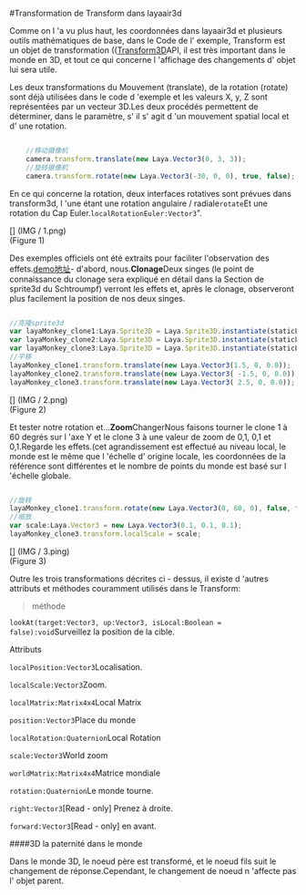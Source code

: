 #Transformation de Transform dans layaair3d

Comme on l 'a vu plus haut, les coordonnées dans layaair3d et plusieurs outils mathématiques de base, dans le Code de l' exemple, Transform est un objet de transformation (([Transform3D](https://layaair.ldc.layabox.com/api2/Chinese/index.html?category=Core&class=laya.d3.core.Transform3D)API, il est très important dans le monde en 3D, et tout ce qui concerne l 'affichage des changements d' objet lui sera utile.

Les deux transformations du Mouvement (translate), de la rotation (rotate) sont déjà utilisées dans le code d 'exemple et les valeurs X, y, Z sont représentées par un vecteur 3D.Les deux procédés permettent de déterminer, dans le paramètre, s' il s' agit d 'un mouvement spatial local et d' une rotation.


```typescript

	//移动摄像机
	camera.transform.translate(new Laya.Vector3(0, 3, 3));
	//旋转摄像机
	camera.transform.rotate(new Laya.Vector3(-30, 0, 0), true, false);
```


En ce qui concerne la rotation, deux interfaces rotatives sont prévues dans transform3d, l 'une étant une rotation angulaire / radiale`rotate`Et une rotation du Cap Euler.`localRotationEuler:Vector3`".

[] (IMG / 1.png) <br > (Figure 1)

Des exemples officiels ont été extraits pour faciliter l'observation des effets.[demo地址](https://layaair.ldc.layabox.com/demo2/?language=ch&category=3d&group=Sprite3D&name=TransformDemo)- d'abord, nous.**Clonage**Deux singes (le point de connaissance du clonage sera expliqué en détail dans la Section de sprite3d du Schtroumpf) verront les effets et, après le clonage, observeront plus facilement la position de nos deux singes.


```typescript

//克隆sprite3d
var layaMonkey_clone1:Laya.Sprite3D = Laya.Sprite3D.instantiate(staticLayaMonkey, _scene, false, new Laya.Vector3(0.0, 0, 0.5));
var layaMonkey_clone2:Laya.Sprite3D = Laya.Sprite3D.instantiate(staticLayaMonkey, _scene, false, new Laya.Vector3(0.0, 0, 0.5));
var layaMonkey_clone3:Laya.Sprite3D = Laya.Sprite3D.instantiate(staticLayaMonkey, _scene, false, new Laya.Vector3(0.0, 0, 0.5));
//平移
layaMonkey_clone1.transform.translate(new Laya.Vector3(1.5, 0, 0.0));
layaMonkey_clone2.transform.translate(new Laya.Vector3( -1.5, 0, 0.0));
layaMonkey_clone3.transform.translate(new Laya.Vector3( 2.5, 0, 0.0));
```


[] (IMG / 2.png) <br > (Figure 2)

Et tester notre rotation et...**Zoom**ChangerNous faisons tourner le clone 1 à 60 degrés sur l 'axe Y et le clone 3 à une valeur de zoom de 0,1, 0,1 et 0,1.Regarde les effets.(cet agrandissement est effectué au niveau local, le monde est le même que l 'échelle d' origine locale, les coordonnées de la référence sont différentes et le nombre de points du monde est basé sur l 'échelle globale.


```typescript

//旋转
layaMonkey_clone1.transform.rotate(new Laya.Vector3(0, 60, 0), false, false);
//缩放
var scale:Laya.Vector3 = new Laya.Vector3(0.1, 0.1, 0.1);
layaMonkey_clone3.transform.localScale = scale;
```


[] (IMG / 3.ping) <br > (Figure 3)

Outre les trois transformations décrites ci - dessus, il existe d 'autres attributs et méthodes couramment utilisés dans le Transform:

> méthode

`lookAt(target:Vector3, up:Vector3, isLocal:Boolean = false):void`Surveillez la position de la cible.

Attributs

`localPosition:Vector3`Localisation.

`localScale:Vector3`Zoom.

`localMatrix:Matrix4x4`Local Matrix

`position:Vector3`Place du monde

`localRotation:Quaternion`Local Rotation

`scale:Vector3`World zoom

`worldMatrix:Matrix4x4`Matrice mondiale

`rotation:Quaternion`Le monde tourne.

`right:Vector3`[Read - only] Prenez à droite.

`forward:Vector3`[Read - only] en avant.


####3D la paternité dans le monde

Dans le monde 3D, le noeud père est transformé, et le noeud fils suit le changement de réponse.Cependant, le changement de noeud n 'affecte pas l' objet parent.